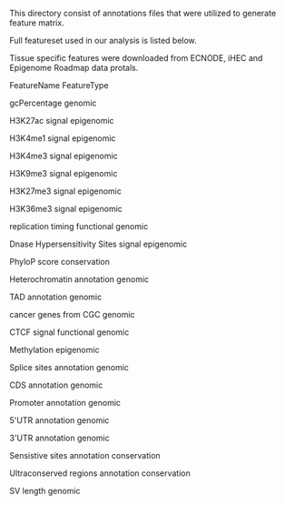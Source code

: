 This directory consist of annotations files that were utilized to generate feature matrix.

Full featureset used in our analysis is listed below.

Tissue specific features were downloaded from ECNODE, iHEC and Epigenome Roadmap data protals.

FeatureName	FeatureType

gcPercentage	genomic

H3K27ac signal	epigenomic

H3K4me1 signal	epigenomic

H3K4me3 signal	epigenomic

H3K9me3 signal	epigenomic

H3K27me3 signal	epigenomic

H3K36me3 signal	epigenomic

replication timing	functional genomic

Dnase Hypersensitivity Sites signal	epigenomic

PhyloP score	conservation

Heterochromatin annotation	genomic

TAD annotation	genomic

cancer genes from CGC	genomic

CTCF signal	functional genomic

Methylation	epigenomic

Splice sites annotation	genomic

CDS annotation	genomic

Promoter annotation	genomic

5'UTR annotation	genomic

3'UTR annotation	genomic

Sensistive sites annotation	conservation

Ultraconserved regions annotation	conservation

SV length	genomic
